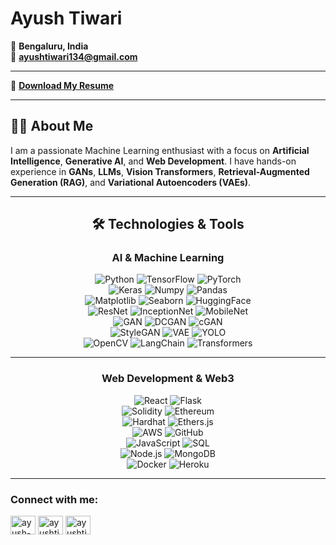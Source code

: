 # Ayush Tiwari

📍 **Bengaluru, India**  
📧 **[ayushtiwari134@gmail.com](mailto:ayushtiwari134@gmail.com)**

---

📄 **[Download My Resume](https://drive.google.com/file/d/1PEsNEvgc18SNlg7hsmu3Zkg0jk_P-sdw/view?usp=sharing)**

---

## 👨‍💻 About Me

I am a passionate Machine Learning enthusiast with a focus on **Artificial Intelligence**, **Generative AI**, and **Web Development**. I have hands-on experience in **GANs**, **LLMs**, **Vision Transformers**, **Retrieval-Augmented Generation (RAG)**, and **Variational Autoencoders (VAEs)**.

---

<div align="center">

## 🛠️ Technologies & Tools

### **AI & Machine Learning**

![Python](https://img.shields.io/badge/-Python-3776AB?logo=python&logoColor=white&style=for-the-badge&logoWidth=50) ![TensorFlow](https://img.shields.io/badge/-TensorFlow-FF6F00?logo=tensorflow&logoColor=white&style=for-the-badge&logoWidth=50) ![PyTorch](https://img.shields.io/badge/-PyTorch-EE4C2C?logo=pytorch&logoColor=white&style=for-the-badge&logoWidth=50)  
![Keras](https://img.shields.io/badge/-Keras-D00000?logo=keras&logoColor=white&style=for-the-badge&logoWidth=50) ![Numpy](https://img.shields.io/badge/-Numpy-013243?logo=numpy&logoColor=white&style=for-the-badge&logoWidth=50) ![Pandas](https://img.shields.io/badge/-Pandas-150458?logo=pandas&logoColor=white&style=for-the-badge&logoWidth=50)  
![Matplotlib](https://img.shields.io/badge/-Matplotlib-11557C?logo=python&logoColor=white&style=for-the-badge&logoWidth=50) ![Seaborn](https://img.shields.io/badge/-Seaborn-4C4C4C?logo=python&logoColor=white&style=for-the-badge&logoWidth=50) ![HuggingFace](https://img.shields.io/badge/-HuggingFace-FFD700?logo=huggingface&logoColor=black&style=for-the-badge&logoWidth=50)  
![ResNet](https://img.shields.io/badge/-ResNet-8E44AD?logo=python&logoColor=white&style=for-the-badge&logoWidth=50) ![InceptionNet](https://img.shields.io/badge/-InceptionNet-2ECC71?logo=python&logoColor=white&style=for-the-badge&logoWidth=50) ![MobileNet](https://img.shields.io/badge/-MobileNet-3498DB?logo=python&logoColor=white&style=for-the-badge&logoWidth=50)  
![GAN](https://img.shields.io/badge/-GAN-FFA500?logo=python&logoColor=white&style=for-the-badge&logoWidth=50) ![DCGAN](https://img.shields.io/badge/-DCGAN-2ECC71?logo=python&logoColor=white&style=for-the-badge&logoWidth=50) ![cGAN](https://img.shields.io/badge/-cGAN-FFC300?logo=python&logoColor=white&style=for-the-badge&logoWidth=50)  
![StyleGAN](https://img.shields.io/badge/-StyleGAN-8E44AD?logo=python&logoColor=white&style=for-the-badge&logoWidth=50) ![VAE](https://img.shields.io/badge/-VAE-3498DB?logo=python&logoColor=white&style=for-the-badge&logoWidth=50) ![YOLO](https://img.shields.io/badge/-YOLO-3E8E41?logo=python&logoColor=white&style=for-the-badge&logoWidth=50)  
![OpenCV](https://img.shields.io/badge/-OpenCV-5C3EE8?logo=opencv&logoColor=white&style=for-the-badge&logoWidth=50) ![LangChain](https://img.shields.io/badge/-LangChain-FF6F00?logo=python&logoColor=white&style=for-the-badge&logoWidth=50) ![Transformers](https://img.shields.io/badge/-Transformers-FFD700?logo=huggingface&logoColor=black&style=for-the-badge&logoWidth=50)

---

### **Web Development & Web3**

![React](https://img.shields.io/badge/-React-61DAFB?logo=react&logoColor=black&style=for-the-badge&logoWidth=50) ![Flask](https://img.shields.io/badge/-Flask-000000?logo=flask&logoColor=white&style=for-the-badge&logoWidth=50)  
![Solidity](https://img.shields.io/badge/-Solidity-363636?logo=solidity&logoColor=white&style=for-the-badge&logoWidth=50) ![Ethereum](https://img.shields.io/badge/-Ethereum-3C3C3D?logo=ethereum&logoColor=white&style=for-the-badge&logoWidth=50)  
![Hardhat](https://img.shields.io/badge/-Hardhat-181717?logo=hardhat&logoColor=white&style=for-the-badge&logoWidth=50) ![Ethers.js](https://img.shields.io/badge/-Ethers.js-F7DF1E?logo=ethers&logoColor=black&style=for-the-badge&logoWidth=50)  
![AWS](https://img.shields.io/badge/-AWS-FF9900?logo=amazon-aws&logoColor=white&style=for-the-badge&logoWidth=50) ![GitHub](https://img.shields.io/badge/-GitHub-181717?logo=github&logoColor=white&style=for-the-badge&logoWidth=50)  
![JavaScript](https://img.shields.io/badge/-JavaScript-F7DF1E?logo=javascript&logoColor=black&style=for-the-badge&logoWidth=50) ![SQL](https://img.shields.io/badge/-SQL-336791?logo=postgresql&logoColor=white&style=for-the-badge&logoWidth=50)  
![Node.js](https://img.shields.io/badge/-Node.js-339933?logo=node.js&logoColor=white&style=for-the-badge&logoWidth=50) ![MongoDB](https://img.shields.io/badge/-MongoDB-47A248?logo=mongodb&logoColor=white&style=for-the-badge&logoWidth=50)  
![Docker](https://img.shields.io/badge/-Docker-2496ED?logo=docker&logoColor=white&style=for-the-badge&logoWidth=50) ![Heroku](https://img.shields.io/badge/-Heroku-430098?logo=heroku&logoColor=white&style=for-the-badge&logoWidth=50)

</div>

---
### Connect with me:


<a href="https://linkedin.com/in/ayushtiwari-ba10aa264" target="blank"><img align="center" src="https://raw.githubusercontent.com/rahuldkjain/github-profile-readme-generator/master/src/images/icons/Social/linked-in-alt.svg" alt="ayush-tiwari-ba10aa264" height="30" width="40" /></a>
<a href="https://x.com/ayushtiwari134" target="blank"><img align="center" src="https://raw.githubusercontent.com/rahuldkjain/github-profile-readme-generator/master/src/images/icons/Social/twitter.svg" alt="ayushtiwari134" height="30" width="40" /></a>
<a href="https://www.kaggle.com/ayushtiwari134" target="blank"><img align="center" src="https://raw.githubusercontent.com/rahuldkjain/github-profile-readme-generator/master/src/images/icons/Social/kaggle.svg" alt="ayushtiwari134" height="30" width="40" /></a>

